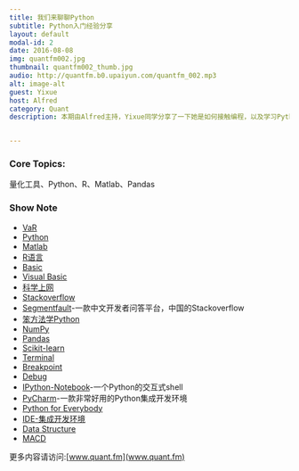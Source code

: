 ```yaml
---
title: 我们来聊聊Python
subtitle: Python入门经验分享
layout: default
modal-id: 2
date: 2016-08-08
img: quantfm002.jpg
thumbnail: quantfm002_thumb.jpg
audio: http://quantfm.b0.upaiyun.com/quantfm_002.mp3
alt: image-alt
guest: Yixue
host: Alfred
category: Quant
description: 本期由Alfred主持，Yixue同学分享了一下她是如何接触编程，以及学习Python的过程，并且推荐了一些入门的资源。结合她使用Matlab、R语言、Python的经历，对三种语言做了一些简单的对比。我们还提到了Python在数据分析领域经常用到的Numpy、Pandas、Scikit-learn等工具包。


---
```


### Core Topics:
量化工具、Python、R、Matlab、Pandas

### Show Note

* [VaR](https://zh.wikipedia.org/wiki/%E9%A3%8E%E9%99%A9%E4%BB%B7%E5%80%BC)
* [Python](https://zh.wikipedia.org/wiki/Python)
* [Matlab](https://zh.wikipedia.org/wiki/MATLAB)
* [R语言](https://zh.wikipedia.org/wiki/R%E8%AF%AD%E8%A8%80)
* [Basic](https://zh.wikipedia.org/wiki/BASIC)
* [Visual Basic](https://zh.wikipedia.org/wiki/Visual_Basic)
* [科学上网](https://zh.wikipedia.org/wiki/%E7%AA%81%E7%A0%B4%E7%BD%91%E7%BB%9C%E5%AE%A1%E6%9F%A5)
* [Stackoverflow](http://stackoverflow.com/)
* [Segmentfault](https://segmentfault.com/)-一款中文开发者问答平台，中国的Stackoverflow
* [笨方法学Python](https://book.douban.com/subject/26264642/)
* [NumPy](http://www.numpy.org/)
* [Pandas](http://pandas.pydata.org/)
* [Scikit-learn](http://scikit-learn.org/)
* [Terminal](https://zh.wikipedia.org/wiki/%E7%B5%82%E7%AB%AF)
* [Breakpoint](https://zh.wikipedia.org/wiki/%E6%96%AD%E7%82%B9)
* [Debug](https://zh.wikipedia.org/wiki/%E8%B0%83%E8%AF%95)
* [IPython-Notebook](http://ipython.org/notebook.html)-一个Python的交互式shell
* [PyCharm](https://www.jetbrains.com/pycharm/)-一款非常好用的Python集成开发环境
* [Python for Everybody](https://www.coursera.org/specializations/python)
* [IDE-集成开发环境](https://www.coursera.org/specializations/python)
* [Data Structure](https://zh.wikipedia.org/wiki/%E6%95%B0%E6%8D%AE%E7%BB%93%E6%9E%84)
* [MACD](https://zh.wikipedia.org/wiki/MACD)




更多内容请访问:[www.quant.fm](www.quant.fm)
